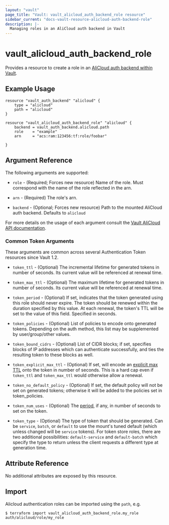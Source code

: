 ```yaml
---
layout: "vault"
page_title: "Vault: vault_alicloud_auth_backend_role resource"
sidebar_current: "docs-vault-resource-alicloud-auth-backend-role"
description: |-
  Managing roles in an AliCloud auth backend in Vault
---
```


# vault\_alicloud\_auth\_backend\_role

Provides a resource to create a role in an [AliCloud auth backend within Vault](https://www.vaultproject.io/docs/auth/alicloud.html).

## Example Usage

```hcl
resource "vault_auth_backend" "alicloud" {
    type = "alicloud"
    path = "alicloud"
}

resource "vault_alicloud_auth_backend_role" "alicloud" {
    backend = vault_auth_backend.alicloud.path
    role    = "example"
    arn     = "acs:ram:123456:tf:role/foobar"

}
```

## Argument Reference

The following arguments are supported:

* `role` - (Required; Forces new resource) Name of the role. Must correspond with the name of
  the role reflected in the arn.

* `arn` - (Required) The role's arn.

* `backend` - (Optional; Forces new resource) Path to the mounted AliCloud auth backend.
  Defaults to `alicloud`

For more details on the usage of each argument consult the [Vault AliCloud API documentation](https://www.vaultproject.io/api-docs/auth/alicloud).

### Common Token Arguments

These arguments are common across several Authentication Token resources since Vault 1.2.

* `token_ttl` - (Optional) The incremental lifetime for generated tokens in number of seconds.
  Its current value will be referenced at renewal time.

* `token_max_ttl` - (Optional) The maximum lifetime for generated tokens in number of seconds.
  Its current value will be referenced at renewal time.

* `token_period` - (Optional) If set, indicates that the
  token generated using this role should never expire. The token should be renewed within the
  duration specified by this value. At each renewal, the token's TTL will be set to the
  value of this field. Specified in seconds.

* `token_policies` - (Optional) List of policies to encode onto generated tokens. Depending
  on the auth method, this list may be supplemented by user/group/other values.

* `token_bound_cidrs` - (Optional) List of CIDR blocks; if set, specifies blocks of IP
  addresses which can authenticate successfully, and ties the resulting token to these blocks
  as well.

* `token_explicit_max_ttl` - (Optional) If set, will encode an
  [explicit max TTL](https://www.vaultproject.io/docs/concepts/tokens.html#token-time-to-live-periodic-tokens-and-explicit-max-ttls)
  onto the token in number of seconds. This is a hard cap even if `token_ttl` and
  `token_max_ttl` would otherwise allow a renewal.

* `token_no_default_policy` - (Optional) If set, the default policy will not be set on
  generated tokens; otherwise it will be added to the policies set in token_policies.

* `token_num_uses` - (Optional) The
  [period](https://www.vaultproject.io/docs/concepts/tokens.html#token-time-to-live-periodic-tokens-and-explicit-max-ttls),
  if any, in number of seconds to set on the token.

* `token_type` - (Optional) The type of token that should be generated. Can be `service`,
  `batch`, or `default` to use the mount's tuned default (which unless changed will be
  `service` tokens). For token store roles, there are two additional possibilities:
  `default-service` and `default-batch` which specify the type to return unless the client
  requests a different type at generation time.

## Attribute Reference

No additional attributes are exposed by this resource.

## Import

Alicloud authentication roles can be imported using the `path`, e.g.

```
$ terraform import vault_alicloud_auth_backend_role.my_role auth/alicloud/role/my_role
```
